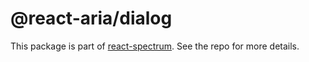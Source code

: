 # @react-aria/dialog

This package is part of [react-spectrum](https://github.com/watheia/rsp-kit). See the repo for more details.

